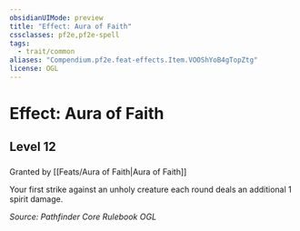 ```yaml
---
obsidianUIMode: preview
title: "Effect: Aura of Faith"
cssclasses: pf2e,pf2e-spell
tags:
  - trait/common
aliases: "Compendium.pf2e.feat-effects.Item.VOOShYoB4gTopZtg"
license: OGL
---
```

# Effect: Aura of Faith
## Level 12
### 






Granted by [[Feats/Aura of Faith|Aura of Faith]]

Your first strike against an unholy creature each round deals an additional 1 spirit damage.

*Source: Pathfinder Core Rulebook*
*OGL*